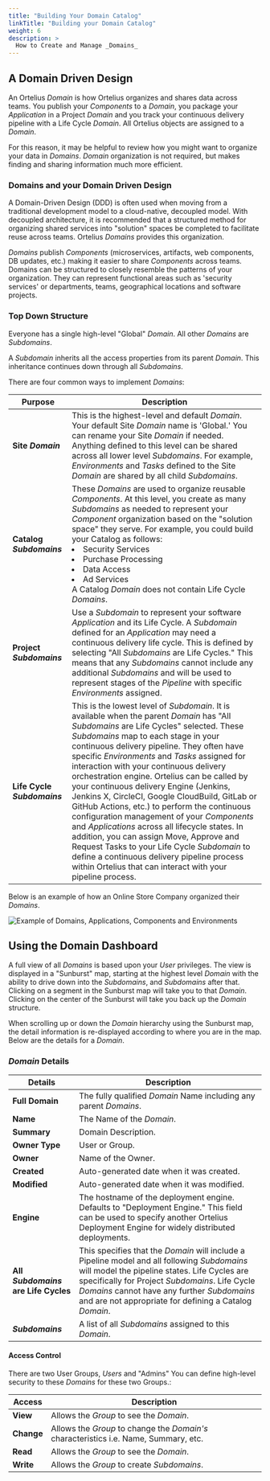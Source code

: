 ```yaml
---
title: "Building Your Domain Catalog"
linkTitle: "Building your Domain Catalog"
weight: 6
description: >
  How to Create and Manage _Domains_
---
```


## A Domain Driven Design

An Ortelius _Domain_ is how Ortelius organizes and shares data across teams.  You publish your _Components_ to a _Domain_, you package your _Application_ in a Project _Domain_ and you track your continuous delivery pipeline with a Life Cycle _Domain_. All Ortelius objects are assigned to a _Domain_.

For this reason, it may be helpful to review how you might want to organize your data in _Domains_. _Domain_ organization is not required, but makes finding and sharing information much more efficient. 

### Domains and your Domain Driven Design

A Domain-Driven Design (DDD) is often used when moving from a traditional development model to a cloud-native, decoupled model. With decoupled architecture, it is recommended that a  structured method for organizing shared services into "solution" spaces be completed to facilitate reuse across teams. Ortelius _Domains_ provides this organization.

_Domains_ publish _Components_ (microservices, artifacts, web components, DB updates, etc.) making it easier to share _Components_ across teams. Domains can be structured to closely resemble the patterns of your organization. They can represent functional areas such as 'security services' or departments, teams, geographical locations and software projects.

### Top Down Structure

Everyone has a single high-level "Global" _Domain_.  All other _Domains_ are _Subdomains_. 

A _Subdomain_ inherits all the access properties from its parent _Domain_. This inheritance continues down through all _Subdomains_.

There are four common ways to implement _Domains_:

| **Purpose** | Description |
|---| --- |
| **Site _Domain_** | This is the highest-level and default _Domain_. Your default Site _Domain_ name is 'Global.' You can rename your Site _Domain_ if needed. Anything defined to this level can be shared across all lower level _Subdomains_. For example, _Environments_ and _Tasks_ defined to the Site _Domain_ are shared by all child _Subdomains_.|
|**Catalog _Subdomains_**| These _Domains_ are used to organize reusable _Components_. At this level, you create as many _Subdomains_ as needed to represent your _Component_ organization based on the "solution space" they serve. For example, you could build your Catalog as follows: <li> Security Services</li><li>Purchase Processing</li><li>Data Access<li>Ad Services</li>  A Catalog _Domain_ does not contain Life Cycle _Domains_.
|**Project _Subdomains_**| Use a _Subdomain_ to represent your software _Application_ and its Life Cycle. A _Subdomain_ defined for an _Application_ may need a continuous delivery life cycle. This is defined by selecting "All _Subdomains_ are Life Cycles." This means that any _Subdomains_ cannot include any additional _Subdomains_ and will be used to represent stages of the _Pipeline_ with specific _Environments_ assigned. |
|**Life Cycle _Subdomains_**| This is the lowest level of _Subdomain_.  It is available when the parent _Domain_ has "All _Subdomains_ are Life Cycles" selected.  These _Subdomains_ map to each stage in your continuous delivery pipeline. They often have specific _Environments_ and _Tasks_ assigned for interaction with your continuous delivery orchestration engine. Ortelius can be called by your continuous delivery Engine (Jenkins, Jenkins X, CircleCI, Google CloudBuild, GitLab or GitHub Actions, etc.) to perform the continuous configuration management of your _Components_ and _Applications_ across all lifecycle states. In addition, you can assign Move, Approve and Request Tasks to your Life Cycle _Subdomain_ to define a continuous delivery pipeline process within Ortelius that can interact with your pipeline process. |

Below is an example of how an Online Store Company organized their _Domains_. 

![Example of Domains, Applications, Components and Environments](/guides/userguide/images/OnlineStore-Domains.jpg)

## Using the Domain Dashboard

A full view of all _Domains_ is based upon your _User_ privileges. The view is displayed in a "Sunburst" map, starting at the highest level _Domain_ with the ability to drive down into the _Subdomains_, and _Subdomains_ after that. Clicking on a segment in the Sunburst map will take you to that _Domain_. Clicking on the center of the Sunburst will take you back up the _Domain_ structure.

When scrolling up or down the _Domain_ hierarchy using the Sunburst map, the detail information is re-displayed according to where you are in the map. Below are the details for a _Domain_.

### _Domain_ Details

| Details | Description |
| --- | --- |
|**Full Domain** | The fully qualified _Domain_ Name including any parent _Domains_.
| **Name** | The Name of the _Domain_. |
| **Summary** | Domain Description. |
| **Owner Type** | User or Group. |
| **Owner** | Name of the Owner.|
| **Created** | Auto-generated date when it was created.|
| **Modified** | Auto-generated date when it was modified.|
| **Engine**| The hostname of the deployment engine. Defaults to "Deployment Engine." This field can be used to specify another Ortelius Deployment Engine for widely distributed deployments. |
|**All _Subdomains_ are Life Cycles**| This specifies that the _Domain_ will include a Pipeline model and all following _Subdomains_ will model the pipeline states.  Life Cycles are specifically for Project _Subdomains_.  Life Cycle _Domains_ cannot have any further _Subdomains_ and are not appropriate for defining a Catalog _Domain_.  |
| **_Subdomains_** | A list of all _Subdomains_ assigned to this _Domain_.

#### Access Control

 There are two User Groups, _Users_ and "Admins" You can define high-level security to these _Domains_ for these two Groups.:

| Access | Description |
| --- | --- |
| **View** | Allows the _Group_ to see the _Domain_. |
| **Change** | Allows the _Group_ to change the _Domain's_ characteristics i.e. Name, Summary, etc. |
| **Read** | Allows the _Group_ to see the _Domain_.|
| **Write** | Allows the _Group_ to create _Subdomains_. |


